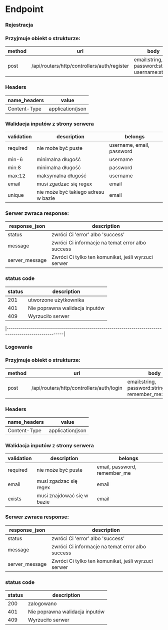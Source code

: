 # Endpoint


### Rejestracja
### Przyjmuje obiekt o strukturze:
| method | url                                      | body                        |
|--------|------------------------------------------|-----------------------------|
| post   | /api/routers/http/controllers/auth/register | email:string, password:string, username:string |

### Headers
| name_headers | value            |
|--------------|------------------|
| Content-Type | application/json |

### Walidacja inputów z strony serwera
| validation | description                         | belongs                    |
|------------|-------------------------------------|----------------------------|
| required   | nie może być puste                  | username, email, password  |
| min-6      | minimalna długość                   | username                   |
| min:8      | minimalna długość                   | password                   |
| max:12     | maksymalna długość                  | username                   |
| email      | musi zgadzac się regex              | email                      |
| unique     | nie może być takiego adresu w bazie | email                      |

### Serwer zwraca response:
| response_json  | description                                         |
|----------------|-----------------------------------------------------|
| status         | zwróci Ci 'error' albo 'success'                    |
| message        | zwróci Ci informacje na temat error albo success    |
| server_message | Zwróci Ci tylko ten komunikat, jeśli wyrzuci serwer |

### status code
| status | description                    |
|--------|--------------------------------|
| 201    | utworzone użytkownika          |
| 401    | Nie poprawna walidacja inputów |
| 409    | Wyrzuciło serwer               |

|----------------------------------------------------------------------------------------------------------|
### Logowanie
### Przyjmuje obiekt o strukturze:
| method | url                                      | body                        |
|--------|------------------------------------------|-----------------------------|
| post   | /api/routers/http/controllers/auth/login | email:string, password:string, remember_me:boolean |
### Headers
| name_headers | value            |
|--------------|------------------|
| Content-Type | application/json |
### Walidacja inputów z strony serwera
| validation | description                         | belongs                    |
|------------|-------------------------------------|----------------------------|
| required   | nie może być puste                  | email, password, remember_me  |
| email      | musi zgadzac się regex              | email                      |
| exists     | musi znajdować się w bazie          | email                      |
### Serwer zwraca response:
| response_json  | description                                         |
|----------------|-----------------------------------------------------|
| status         | zwróci Ci 'error' albo 'success'                    |
| message        | zwróci Ci informacje na temat error albo success    |
| server_message | Zwróci Ci tylko ten komunikat, jeśli wyrzuci serwer |
### status code
| status | description                    |
|--------|--------------------------------|
| 200    | zalogowano          |
| 401    | Nie poprawna walidacja inputów |
| 409    | Wyrzuciło serwer               |
